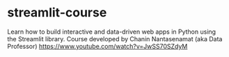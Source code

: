 # streamlit-course
Learn how to build interactive and data-driven web apps in Python using the Streamlit library.  Course developed by Chanin Nantasenamat (aka Data Professor)
https://www.youtube.com/watch?v=JwSS70SZdyM
